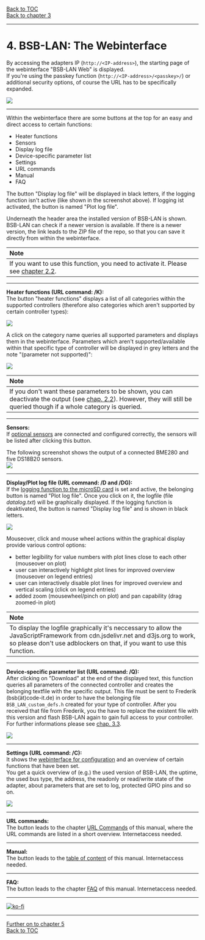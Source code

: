 [Back to TOC](toc.md)  
[Back to chapter 3](chap03.md)    
   
---  
    
# 4. BSB-LAN: The Webinterface

By accessing the adapters IP (`http://<IP-address>`), the starting page of the webinterface "BSB-LAN Web" is displayed.  
If you're using the passkey function (`http://<IP-address>/<passkey>/`) or additional security options, of course the URL has to be specifically expanded.  
   
<img src="https://raw.githubusercontent.com/1coderookie/BSB-LPB-LAN_EN/master/docs/pics/webinterface_home_new.png">  
   
---  
   
Within the webinterface there are some buttons at the top for an easy and direct access to certain functions:  
- Heater functions  
- Sensors  
- Display log file  
- Device-specific parameter list  
- Settings  
- URL commands  
- Manual  
- FAQ  

The button "Display log file" will be displayed in black letters, if the logging function isn't active (like shown in the screenshot above). If logging ist activated, the button is named "Plot log file".   
   
Underneath the header area the installed version of BSB-LAN is shown.  
BSB-LAN can check if a newer version is available. If there is a newer version, the link leads to the ZIP file of the repo, so that you can save it directly from within the webinterface.  

| Note |
|:-----|
| If you want to use this function, you need to activate it. Please see [chapter 2.2](chap02.md#22-configuration). |

   
---  
   
**Heater functions (URL command: /K):**  
The button "heater functions" displays a list of all categories within the supported controllers (therefore also categories which aren't supported by certain controller types):  
   
<img src="https://raw.githubusercontent.com/1coderookie/BSB-LPB-LAN_EN/master/docs/pics/webinterface_categories.png">  
   
A click on the category name queries all supported parameters and displays them in the webinterface. Parameters which aren't supported/available within that specific type of controller will be displayed in grey letters and the note "(parameter not supported)":    
    
<img src="https://raw.githubusercontent.com/1coderookie/BSB-LPB-LAN_EN/master/docs/pics/webinterface_category-c1.png">
    
| Note |
|:-----|
| If you don't want these parameters to be shown, you can deactivate the output (see [chap. 2.2](chap02.md#22-configuration)). However, they will still be queried though if a whole category is queried. | 
    
---  
    
**Sensors:**  
If [optional sensors](chap07.md#71-usage-of-optional-sensors-dht22-ds18b20-bme280) are connected and configured correctly, the sensors will be listed after clicking this button.  
   
The following screenshot shows the output of a connected BME280 and five DS18B20 sensors.     
<img src="https://raw.githubusercontent.com/1coderookie/BSB-LPB-LAN_EN/master/docs/pics/sensoren.png">
    
   
---  
   
**Display/Plot log file (URL command: /D and /DG):**  
If the [logging function to the microSD card](chap06.md#61-logging-data) is set and active, the belonging button is named "Plot log file". Once you click on it, the logfile (file *datalog.txt*) will be graphically displayed. If the logging function is deaktivated, the button is named "Display log file" and is shown in black letters.  
   
<img src="https://raw.githubusercontent.com/1coderookie/BSB-LPB-LAN_EN/master/docs/pics/webinterface_log_graph_en.png">   
  
Mouseover, click and mouse wheel actions within the graphical display provide various control options:
- better legibility for value numbers with plot lines close to each other (mouseover on plot)  
- user can interactively highlight plot lines for improved overview (mouseover on legend entries)  
- user can interactively disable plot lines for improved overview and vertical scaling (click on legend entries)  
- added zoom (mousewheel/pinch on plot) and pan capability (drag zoomed-in plot)  
  
| Note |
|:-------|
| To display the logfile graphically it's neccessary to allow the JavaScriptFramework from cdn.jsdelivr.net and d3js.org to work, so please don't use adblockers on that, if you want to use this function. |  
  
---  
      
**Device-specific parameter list (URL command: /Q):**  
After clicking on "Download" at the end of the displayed text, this function queries all parameters of the connected controller and creates the belonging textfile with the specific output. This file must be sent to Frederik (bsb(ät)code-it.de) in order to have the belonging file `BSB_LAN_custom_defs.h` created for your type of controller. After you received that file from Frederik, you the have to replace the existent file with this version and flash BSB-LAN again to gain full access to your controller. For further informations please see [chap. 3.3](chap03.md#33-create-device-specific-parameter-list).  
   
<img src="https://raw.githubusercontent.com/1coderookie/BSB-LPB-LAN_EN/master/docs/pics/QD_en.png">
   
---     
   
**Settings (URL command: /C):**  
It shows the [webinterface for configuration](chap02.md#221-configuration-via-webinterface) and an overview of certain functions that have been set.  
You get a quick overview of (e.g.) the used version of BSB-LAN, the uptime, the used bus type, the address, the readonly or read/write state of the adapter, about parameters that are set to log, protected GPIO pins and so on.  
   
<img src="https://raw.githubusercontent.com/1coderookie/BSB-LPB-LAN_EN/master/docs/pics/webconfig_settings_screenshot_en.png">

   
---  
   
**URL commands:**  
The button leads to the chapter [URL Commands](chap05.md#51-url-commands) of this manual, where the URL commands are listed in a short overview. Internetaccess needed.  
   
---  
   
**Manual:**  
The button leads to the [table of content](toc.md) of this manual. Internetaccess needed.   
   
---  
   
**FAQ:**  
The button leads to the chapter [FAQ](chap15.md) of this manual. Internetaccess needed.  
   
    
---

[![ko-fi](https://ko-fi.com/img/githubbutton_sm.svg)](https://ko-fi.com/U6U5NPB51)    

---  
   
[Further on to chapter 5](chap05.md)      
[Back to TOC](toc.md)   

    

